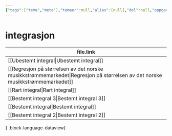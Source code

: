 ```yaml
---
{"tags":["tema","meta"],"temaer":null,"alias":[null],"del":null,"oppgave":null,"fag":null,"eksamen":null,"dg-publish":true,"title":"integrasjon","date":"2023-06-01","modified":"2023-06-01","permalink":"/temaer/integrasjon/","dgPassFrontmatter":true}
---
```



# integrasjon
| file.link                                                                                                                       |
| ------------------------------------------------------------------------------------------------------------------------------- |
| [[Ubestemt integral\|Ubestemt integral]]                                                                                     |
| [[Regresjon på størrelsen av det norske musikkstrømmemarkedet\|Regresjon på størrelsen av det norske musikkstrømmemarkedet]] |
| [[Rart integral\|Rart integral]]                                                                                             |
| [[Bestemt integral 3\|Bestemt integral 3]]                                                                                   |
| [[Bestemt integral\|Bestemt integral]]                                                                                       |
| [[Bestemt integral 2\|Bestemt integral 2]]                                                                                   |

{ .block-language-dataview}
